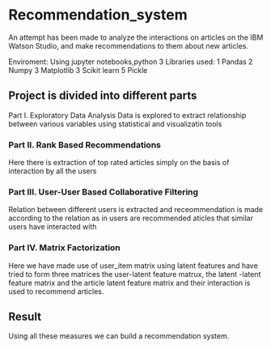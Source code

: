 # Recommendation_system

An attempt has been made to analyze the interactions on articles on the IBM Watson Studio, and make recommendations to them about new articles.

Enviroment: Using jupyter notebooks,python 3
Libraries used:
1 Pandas
2 Numpy
3 Matplotlib
3 Scikit learn
5 Pickle

## Project is divided into different parts
Part I. Exploratory Data Analysis
Data is explored to extract relationship between various variables using statistical and visualizatin tools

### Part II. Rank Based Recommendations
Here there is extraction of top rated articles simply on the basis of interaction by all the users

### Part III. User-User Based Collaborative Filtering
Relation between different users is extracted and receommendation is made according to the relation as in users are recommended aticles that similar users have interacted with

### Part IV. Matrix Factorization
Here we have made use of user_item matrix using latent features and have tried to form three matrices the user-latent feature matrux, the latent -latent feature matrix and the article latent feature matrix and their interaction is used to recommend articles.

## Result
Using all these measures we can build a recommendation system.
